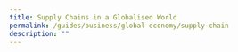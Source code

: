 ```yaml
---
title: Supply Chains in a Globalised World
permalink: /guides/business/global-economy/supply-chain
description: ""
---
```

